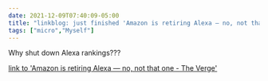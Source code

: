 ```yaml
---
date: 2021-12-09T07:40:09-05:00
title: "linkblog: just finished 'Amazon is retiring Alexa — no, not that one - The Verge'"
tags: ["micro","Myself"]
---
```

Why shut down Alexa rankings???
 
[link to 'Amazon is retiring Alexa — no, not that one - The Verge'](https://www.theverge.com/2021/12/9/22825744/amazon-retiring-alexa-web-ranking-sevice)
